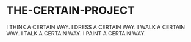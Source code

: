 # THE-CERTAIN-PROJECT
I THINK A CERTAIN WAY.
I DRESS A CERTAIN WAY.
I WALK A CERTAIN WAY.
I TALK A CERTAIN WAY.
I PAINT A CERTAIN WAY.
